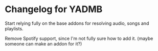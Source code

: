 # Changelog for YADMB

Start relying fully on the base addons for resolving audio, songs and playlists.

Remove Spotify support, since I'm not fully sure how to add it. (maybe someone can make an addon for it?)
